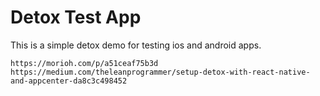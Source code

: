 # Detox Test App

This is a simple detox demo for testing ios and android apps.



    https://morioh.com/p/a51ceaf75b3d
    https://medium.com/theleanprogrammer/setup-detox-with-react-native-and-appcenter-da8c3c498452